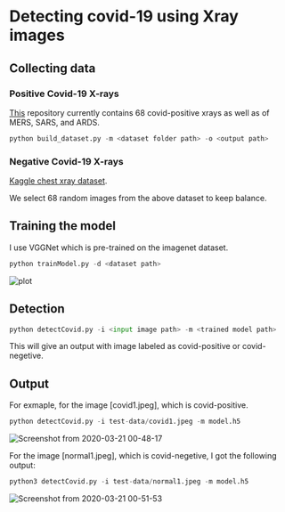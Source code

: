 # Detecting covid-19 using Xray images

## Collecting data

### Positive Covid-19 X-rays

[This](https://github.com/ieee8023/covid-chestxray-dataset) repository currently contains 68 covid-positive xrays as well as of MERS, SARS, and ARDS.

```python
python build_dataset.py -m <dataset folder path> -o <output path>
```

### Negative Covid-19 X-rays

[Kaggle chest xray dataset](https://www.kaggle.com/paultimothymooney/chest-xray-pneumonia).

We select 68 random images from the above dataset to keep balance.


## Training the model

I use VGGNet which is pre-trained on the imagenet dataset.

```python
python trainModel.py -d <dataset path>
```

![plot](https://user-images.githubusercontent.com/41234408/77198206-88f8ae80-6b0c-11ea-8f46-7dd74b4c5a78.png)

## Detection


```python
python detectCovid.py -i <input image path> -m <trained model path>
```

This will give an output with image labeled as covid-positive or covid-negetive.

## Output

For exmaple, for the image [covid1.jpeg], which is covid-positive.

```python
python detectCovid.py -i test-data/covid1.jpeg -m model.h5
```

![Screenshot from 2020-03-21 00-48-17](https://user-images.githubusercontent.com/41234408/77198931-f0632e00-6b0d-11ea-8233-1c52cad25b30.png)


For the image [normal1.jpeg], which is covid-negetive, I got the following output:

```python
python3 detectCovid.py -i test-data/normal1.jpeg -m model.h5
```

![Screenshot from 2020-03-21 00-51-53](https://user-images.githubusercontent.com/41234408/77199111-4fc13e00-6b0e-11ea-95a5-224b0e78d2fa.png)
